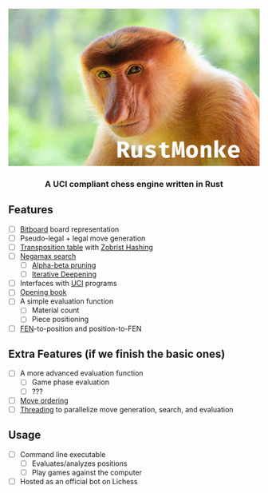 <div id="crazyara-logo" align="center">
    <br/>
    <img src="./etc/media/rustmonke.jpg" alt="Rust Monke Logo" width="512"/>
    <h3>A UCI compliant chess engine written in Rust</h3>
</div>

## Features

- [ ] [Bitboard](https://www.chessprogramming.org/Bitboards) board representation
- [ ] Pseudo-legal + legal move generation
- [ ] [Transposition table](https://www.chessprogramming.org/Transposition_Table) with [Zobrist Hashing](https://www.chessprogramming.org/Zobrist_Hashing)
- [ ] [Negamax search](https://www.chessprogramming.org/Negamax)
  - [ ] [Alpha-beta pruning](https://www.chessprogramming.org/Alpha-Beta)
  - [ ] [Iterative Deepening](https://www.chessprogramming.org/Iterative_Deepening)
- [ ] Interfaces with [UCI](http://wbec-ridderkerk.nl/html/UCIProtocol.html) programs
- [ ] [Opening book](https://www.chessprogramming.org/Opening_Book)
- [ ] A simple evaluation function
  - [ ] Material count
  - [ ] Piece positioning
- [ ] [FEN](https://en.wikipedia.org/wiki/Forsyth–Edwards_Notation)-to-position and position-to-FEN

## Extra Features (if we finish the basic ones)
- [ ] A more advanced evaluation function
  - [ ] Game phase evaluation
  - [ ] ???
- [ ] [Move ordering](https://www.chessprogramming.org/Move_Ordering)
- [ ] [Threading](https://en.wikipedia.org/wiki/Pthreads) to parallelize move generation, search, and evaluation

## Usage
- [ ] Command line executable
  - [ ] Evaluates/analyzes positions
  - [ ] Play games against the computer
- [ ] Hosted as an official bot on Lichess